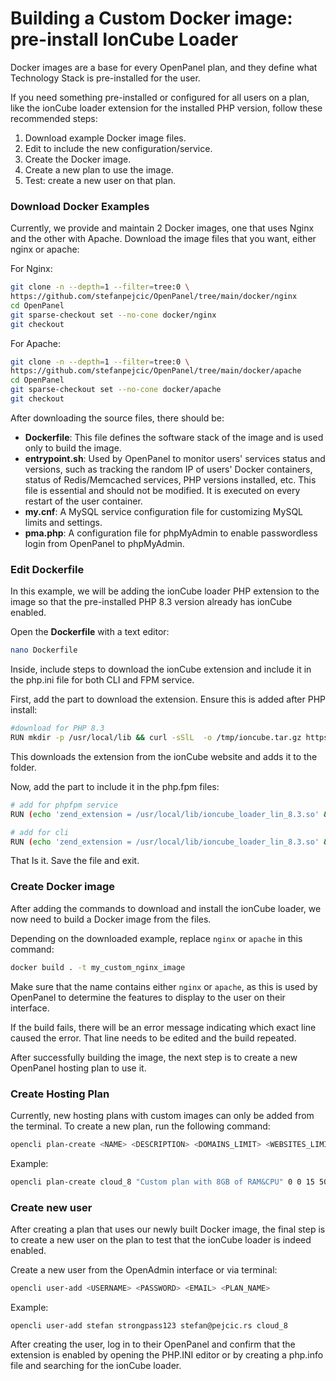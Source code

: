 # Building a Custom Docker image: pre-install IonCube Loader

Docker images are a base for every OpenPanel plan, and they define what Technology Stack is pre-installed for the user.

If you need something pre-installed or configured for all users on a plan, like the ionCube loader extension for the installed PHP version, follow these recommended steps:

1. Download example Docker image files.
2. Edit to include the new configuration/service.
3. Create the Docker image.
4. Create a new plan to use the image.
5. Test: create a new user on that plan.

### Download Docker Examples

Currently, we provide and maintain 2 Docker images, one that uses Nginx and the other with Apache. Download the image files that you want, either nginx or apache:

For Nginx:
```bash
git clone -n --depth=1 --filter=tree:0 \
https://github.com/stefanpejcic/OpenPanel/tree/main/docker/nginx
cd OpenPanel
git sparse-checkout set --no-cone docker/nginx
git checkout
```

For Apache:
```bash
git clone -n --depth=1 --filter=tree:0 \
https://github.com/stefanpejcic/OpenPanel/tree/main/docker/apache
cd OpenPanel
git sparse-checkout set --no-cone docker/apache
git checkout
```


After downloading the source files, there should be:
- **Dockerfile**: This file defines the software stack of the image and is used only to build the image.
- **entrypoint.sh**: Used by OpenPanel to monitor users' services status and versions, such as tracking the random IP of users' Docker containers, status of Redis/Memcached services, PHP versions installed, etc. This file is essential and should not be modified. It is executed on every restart of the user container.
- **my.cnf**: A MySQL service configuration file for customizing MySQL limits and settings.
- **pma.php**: A configuration file for phpMyAdmin to enable passwordless login from OpenPanel to phpMyAdmin.

### Edit Dockerfile

In this example, we will be adding the ionCube loader PHP extension to the image so that the pre-installed PHP 8.3 version already has ionCube enabled.

Open the **Dockerfile** with a text editor:

```bash
nano Dockerfile
```

Inside, include steps to download the ionCube extension and include it in the php.ini file for both CLI and FPM service.

First, add the part to download the extension. Ensure this is added after PHP install: 
```bash
#download for PHP 8.3
RUN mkdir -p /usr/local/lib && curl -sSlL  -o /tmp/ioncube.tar.gz https://downloads.ioncube.com/loader_downloads/ioncube_loaders_lin_x86-64.tar.gz && tar -x --strip-components=1 -C /usr/local/lib -f /tmp/ioncube.tar.gz ioncube/ioncube_loader_lin_8.3.so
```

This downloads the extension from the ionCube website and adds it to the folder.

Now, add the part to include it in the php.fpm files:

```bash
# add for phpfpm service
RUN (echo 'zend_extension = /usr/local/lib/ioncube_loader_lin_8.3.so' && cat /etc/php/8.3/fpm/php.ini) > /etc/php/8.3/fpm/php.ini.new && mv /etc/php/8.3/cli/php.ini.new /etc/php/8.3/fpm/php.ini

# add for cli
RUN (echo 'zend_extension = /usr/local/lib/ioncube_loader_lin_8.3.so' && cat /etc/php/8.3/cli/php.ini) > /etc/php/8.3/cli/php.ini.new && mv /etc/php/8.3/cli/php.ini.new /etc/php/8.3/cli/php.ini
```


That Is it. Save the file and exit.

### Create Docker image

After adding the commands to download and install the ionCube loader, we now need to build a Docker image from the files.

Depending on the downloaded example, replace `nginx` or `apache` in this command:

```bash
docker build . -t my_custom_nginx_image
```

Make sure that the name contains either `nginx` or `apache`, as this is used by OpenPanel to determine the features to display to the user on their interface.

If the build fails, there will be an error message indicating which exact line caused the error. That line needs to be edited and the build repeated.

After successfully building the image, the next step is to create a new OpenPanel hosting plan to use it.

### Create Hosting Plan

Currently, new hosting plans with custom images can only be added from the terminal.
To create a new plan, run the following command:

```bash
opencli plan-create <NAME> <DESCRIPTION> <DOMAINS_LIMIT> <WEBSITES_LIMIT> <DISK_LIMIT> <INODES_LIMITS> <DATABASES_LIMIT> <CPU_LIMIT> <RAM_LIMIT> <DOCKER_IMAGE> <PORT_SPEED_LIMIT>
```

Example:

```bash
opencli plan-create cloud_8 "Custom plan with 8GB of RAM&CPU" 0 0 15 500000 0 8 8 my_custom_nginx_image 200
```

### Create new user
After creating a plan that uses our newly built Docker image, the final step is to create a new user on the plan to test that the ionCube loader is indeed enabled.

Create a new user from the OpenAdmin interface or via terminal:
```bash
opencli user-add <USERNAME> <PASSWORD> <EMAIL> <PLAN_NAME>
```

Example:
```
opencli user-add stefan strongpass123 stefan@pejcic.rs cloud_8
```

After creating the user, log in to their OpenPanel and confirm that the extension is enabled by opening the PHP.INI editor or by creating a php.info file and searching for the ionCube loader.
